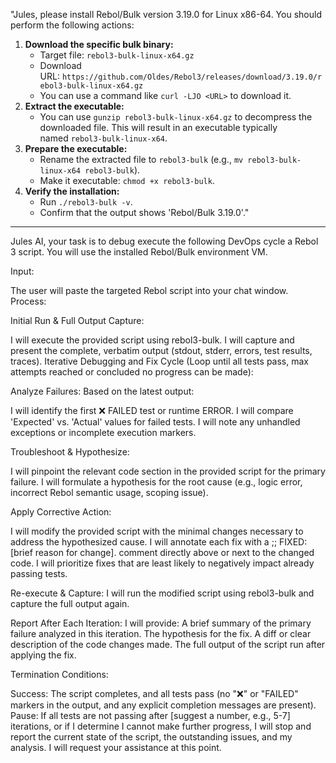 "Jules, please install Rebol/Bulk version 3.19.0 for Linux x86-64. You should perform the following actions:
1. **Download the specific bulk binary:**
    - Target file: `rebol3-bulk-linux-x64.gz`
    - Download URL: `https://github.com/Oldes/Rebol3/releases/download/3.19.0/rebol3-bulk-linux-x64.gz`
    - You can use a command like `curl -LJO <URL>` to download it.
2. **Extract the executable:**
    - You can use `gunzip rebol3-bulk-linux-x64.gz` to decompress the downloaded file. This will result in an executable typically named `rebol3-bulk-linux-x64`.
3. **Prepare the executable:**
    - Rename the extracted file to `rebol3-bulk` (e.g., `mv rebol3-bulk-linux-x64 rebol3-bulk`).
    - Make it executable: `chmod +x rebol3-bulk`.
4. **Verify the installation:**
    - Run `./rebol3-bulk -v`.
    - Confirm that the output shows 'Rebol/Bulk 3.19.0'."
  
---

Jules AI, your task is to debug execute the following DevOps cycle a Rebol 3 script. You will use the installed Rebol/Bulk environment VM.

Input:

The user will paste the targeted Rebol script into your chat window.
Process:

Initial Run & Full Output Capture:

I will execute the provided script using rebol3-bulk.
I will capture and present the complete, verbatim output (stdout, stderr, errors, test results, traces).
Iterative Debugging and Fix Cycle (Loop until all tests pass, max attempts reached or concluded no progress can be made):

Analyze Failures: Based on the latest output:

I will identify the first ❌ FAILED test or runtime ERROR.
I will compare 'Expected' vs. 'Actual' values for failed tests.
I will note any unhandled exceptions or incomplete execution markers.

Troubleshoot & Hypothesize:

I will pinpoint the relevant code section in the provided script for the primary failure.
I will formulate a hypothesis for the root cause (e.g., logic error, incorrect Rebol semantic usage, scoping issue).

Apply Corrective Action:

I will modify the provided script with the minimal changes necessary to address the hypothesized cause.
I will annotate each fix with a ;; FIXED: [brief reason for change]. comment directly above or next to the changed code.
I will prioritize fixes that are least likely to negatively impact already passing tests.

Re-execute & Capture: I will run the modified script using rebol3-bulk and capture the full output again.

Report After Each Iteration: I will provide:
A brief summary of the primary failure analyzed in this iteration.
The hypothesis for the fix.
A diff or clear description of the code changes made.
The full output of the script run after applying the fix.

Termination Conditions:

Success: The script completes, and all tests pass (no "❌" or "FAILED" markers in the output, and any explicit completion messages are present).
Pause: If all tests are not passing after [suggest a number, e.g., 5-7] iterations, or if I determine I cannot make further progress,
I will stop and report the current state of the script, the outstanding issues, and my analysis.  I will request your assistance at this point.
